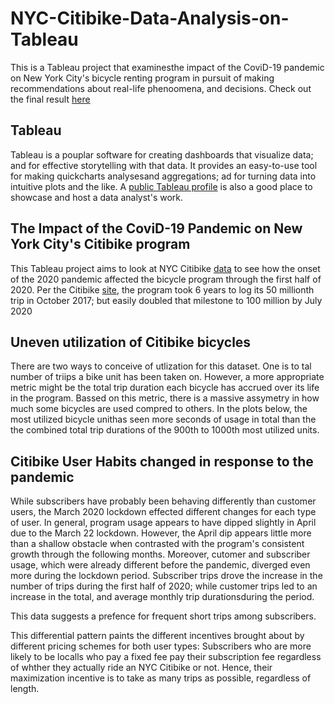 # NYC-Citibike-Data-Analysis-on-Tableau
This is a Tableau project that examinesthe impact of the CoviD-19 pandemic on  New York City's bicycle renting program in pursuit of making recommendations about real-life phenoomena, and decisions. Check out the final result [here](https://public.tableau.com/profile/alexei.flores#!/vizhome/CoviDimpactonNYCCitibikeProgram_16155866797150/Story1?publish=yes)
## Tableau
Tableau is a pouplar software for creating dashboards that visualize data; and for effective storytelling with that data. It provides an easy-to-use tool for making quickcharts analysesand aggregations; ad for turning data  into intuitive plots and the like. A [public Tableau profile](https://public.tableau.com/profile/alexei.flores#!/) is also a good place to showcase and host a data analyst's work. 
## The Impact of the CoviD-19 Pandemic on New York City's Citibike program
This Tableau project aims to look at NYC Citibike [data](https://www.citibikenyc.com/system-data) to see how the onset of the 2020 pandemic affected the bicycle program through the first half of 2020. Per the Citibike [site](https://www.citibikenyc.com/about), the program took 6 years to log its 50 millionth trip in October 2017; but easily doubled that milestone to 100 million by July 2020
## Uneven utilization of Citibike bicycles
There are two ways to conceive of utlization for this dataset. One is to tal number of triips a bike unit has been taken on. However, a more appropriate metric might be the total trip duration each bicycle has accrued over its life in the program. Bassed on this metric, there is a massive assymetry in how much some bicycles are used compred to others. In the plots below, the most utilized bicycle unithas seen more seconds of usage in total than the the combined total trip durations of the 900th to 1000th most utilized units.  
## Citibike User Habits changed in response to the pandemic
While subscribers have probably been behaving differently than customer users, the March 2020 lockdown effected different changes for each type of user. In general, program usage 
appears to have dipped slightly in April due to the March 22 lockdown. However, the April dip appears little more than a shallow obstacle when contrasted with the program's consistent growth through the following months. Moreover, cutomer and subscriber usage, which were already different before the pandemic, diverged even more during the lockdown period. Subscriber trips drove the increase in the number of trips during the first half of 2020; while customer trips led to an increase in the total, and average monthly trip durationsduring the period. 

This data suggests a prefence for frequent short trips among subscribers. 

This differential pattern paints the different incentives brought about by different pricing schemes for both user types: Subscribers who are more likely to be localls who pay a fixed fee pay their subscription fee regardless of whther they actually ride an NYC Citibike or not. Hence, their maximization incentive is to take as many trips as possible, regardless of length. 

## 
